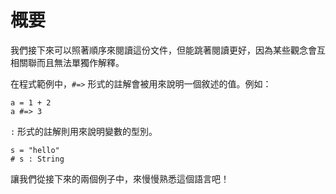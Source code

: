 # 概要

我們接下來可以照著順序來閱讀這份文件，但能跳著閱讀更好，因為某些觀念會互相關聯而且無法單獨作解釋。

在程式範例中，`#=>` 形式的註解會被用來說明一個敘述的值。例如：

```crystal
a = 1 + 2
a #=> 3
```

`:` 形式的註解則用來說明變數的型別。

```crystal
s = "hello"
# s : String
```

讓我們從接下來的兩個例子中，來慢慢熟悉這個語言吧！

